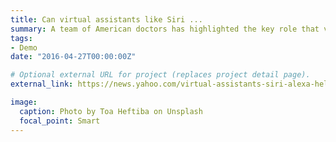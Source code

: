 ```yaml
---
title: Can virtual assistants like Siri ...
summary: A team of American doctors has highlighted the key role that virtual assistants could play in helping to prevent addiction...
tags:
- Demo
date: "2016-04-27T00:00:00Z"

# Optional external URL for project (replaces project detail page).
external_link: https://news.yahoo.com/virtual-assistants-siri-alexa-help-manage-addictions-doctors-170653765.html

image:
  caption: Photo by Toa Heftiba on Unsplash
  focal_point: Smart
---
```

